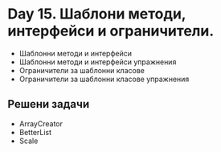 ﻿# Day 15. Шаблони методи, интерфейси и ограничители.
- Шаблонни методи и интерфейси
- Шаблонни методи и интерфейси упражнения
- Ограничители за шаблонни класове
- Ограничители за шаблонни класове упражнения

## Решени задачи
- ArrayCreator
- BetterList
- Scale
